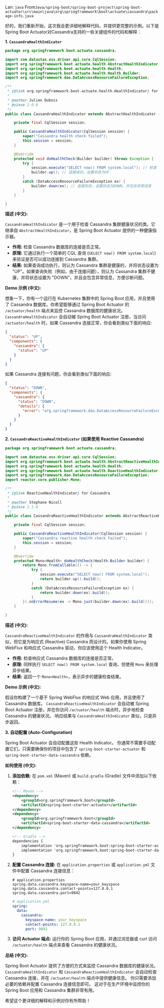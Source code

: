 Lan: `java` From`Java/spring-boot/spring-boot-project\spring-boot-actuator\src\main\java\org\springframework\boot\actuate\cassandra\package-info.java`

好的，我们重新开始，这次我会更详细地解释代码，并提供更完整的示例。以下是Spring Boot Actuator对Cassandra支持的一些关键组件的代码和解释：

**1. `CassandraHealthIndicator`**

```java
package org.springframework.boot.actuate.cassandra;

import com.datastax.oss.driver.api.core.CqlSession;
import org.springframework.boot.actuate.health.AbstractHealthIndicator;
import org.springframework.boot.actuate.health.Health;
import org.springframework.boot.actuate.health.Health.Builder;
import org.springframework.dao.DataAccessResourceFailureException;

/**
 * {@link org.springframework.boot.actuate.health.HealthIndicator} for Cassandra.
 *
 * @author Julien Dubois
 * @since 2.0.0
 */
public class CassandraHealthIndicator extends AbstractHealthIndicator {

	private final CqlSession session;

	public CassandraHealthIndicator(CqlSession session) {
		super("Cassandra health check failed");
		this.session = session;
	}

	@Override
	protected void doHealthCheck(Builder builder) throws Exception {
		try {
			session.execute("SELECT now() FROM system.local"); // 检查 Cassandra 连接
			builder.up(); // 连接成功，设置状态为UP
		}
		catch (DataAccessResourceFailureException ex) {
			builder.down(ex); // 连接失败，设置状态为DOWN，并包含异常信息
		}
	}

}
```

**描述 (中文):**

`CassandraHealthIndicator` 是一个用于检查 Cassandra 集群健康状况的类。它继承自 `AbstractHealthIndicator`，是 Spring Boot Actuator 提供的一种健康指示器。

*   **作用:** 检查 Cassandra 数据库的连接是否正常。
*   **原理:**  它通过执行一个简单的 CQL 查询 (`SELECT now() FROM system.local`) 来验证是否可以成功连接到 Cassandra 集群。
*   **结果:** 如果查询成功执行，则认为 Cassandra 集群是健康的，并将状态设置为 "UP"。如果查询失败（例如，由于连接问题），则认为 Cassandra 集群不健康，并将状态设置为 "DOWN"，并且会包含异常信息，方便诊断问题。

**Demo 示例 (中文):**

想象一下，你有一个运行在 Kubernetes 集群中的 Spring Boot 应用，并且使用了 Cassandra 数据库。你希望能够通过 Spring Boot Actuator 的 `/actuator/health` 端点来监控 Cassandra 数据库的健康状况。`CassandraHealthIndicator`  会自动被 Spring Boot Actuator 注册，当访问 `/actuator/health` 时，如果 Cassandra 连接正常，你会看到类似下面的响应:

```json
{
  "status": "UP",
  "components": {
    "cassandra": {
      "status": "UP"
    }
  }
}
```

如果 Cassandra 连接有问题，你会看到类似下面的响应:

```json
{
  "status": "DOWN",
  "components": {
    "cassandra": {
      "status": "DOWN",
      "details": {
        "error": "org.springframework.dao.DataAccessResourceFailureException: Could not obtain session; nested exception is com.datastax.driver.core.exceptions.NoHostAvailableException: All host(s) tried for query failed (tried: [/127.0.0.1:9042 (com.datastax.driver.core.exceptions.TransportException: [/127.0.0.1:9042] Cannot connect)])"
      }
    }
  }
}
```

**2. `CassandraReactiveHealthIndicator` (如果使用 Reactive Cassandra)**

```java
package org.springframework.boot.actuate.cassandra;

import com.datastax.oss.driver.api.core.CqlSession;
import org.springframework.boot.actuate.health.AbstractReactiveHealthIndicator;
import org.springframework.boot.actuate.health.Health;
import org.springframework.boot.actuate.health.ReactiveHealthIndicator;
import org.springframework.dao.DataAccessResourceFailureException;
import reactor.core.publisher.Mono;

/**
 * {@link ReactiveHealthIndicator} for Cassandra.
 *
 * @author Stephane Nicoll
 * @since 2.1.0
 */
public class CassandraReactiveHealthIndicator extends AbstractReactiveHealthIndicator {

	private final CqlSession session;

	public CassandraReactiveHealthIndicator(CqlSession session) {
		super("Cassandra reactive health check failed");
		this.session = session;
	}

	@Override
	protected Mono<Health> doHealthCheck(Health.Builder builder) {
		return Mono.fromCallable(() -> {
			try {
				session.execute("SELECT now() FROM system.local");
				return builder.up().build();
			}
			catch (DataAccessResourceFailureException ex) {
				return builder.down(ex).build();
			}
		}).onErrorResume(ex -> Mono.just(builder.down(ex).build()));
	}

}
```

**描述 (中文):**

`CassandraReactiveHealthIndicator` 的作用与 `CassandraHealthIndicator` 类似，但它是为响应式 (Reactive) Cassandra 而设计的。如果你使用 Spring WebFlux 和响应式 Cassandra 驱动，你应该使用这个 Health Indicator。

*   **作用:** 检查响应式 Cassandra 数据库的连接是否正常。
*   **原理:** 同样执行 `SELECT now() FROM system.local` 查询，但使用 `Mono` 来处理异步结果。
*   **结果:**  返回一个 `Mono<Health>`，表示异步的健康检查结果。

**Demo 示例 (中文):**

假设你构建了一个基于 Spring WebFlux 的响应式 Web 应用，并且使用了 Cassandra 数据库。  `CassandraReactiveHealthIndicator` 会自动被 Spring Boot Actuator 注册，并在你访问 `/actuator/health` 端点时，异步地检查 Cassandra 的健康状况。 响应结果与 `CassandraHealthIndicator` 类似，只是异步返回。

**3. 自动配置 (Auto-Configuration)**

Spring Boot Actuator 会自动配置这些 Health Indicator。 你通常不需要手动配置它们，只需要确保你的项目中包含了 `spring-boot-starter-actuator` 和 `spring-boot-starter-data-cassandra` 依赖。

**如何使用 (中文):**

1.  **添加依赖:** 在 `pom.xml` (Maven) 或 `build.gradle` (Gradle) 文件中添加以下依赖：

    ```xml
    <!-- Maven -->
    <dependency>
        <groupId>org.springframework.boot</groupId>
        <artifactId>spring-boot-starter-actuator</artifactId>
    </dependency>
    <dependency>
        <groupId>org.springframework.boot</groupId>
        <artifactId>spring-boot-starter-data-cassandra</artifactId>
    </dependency>

    <!-- Gradle -->
    dependencies {
        implementation 'org.springframework.boot:spring-boot-starter-actuator'
        implementation 'org.springframework.boot:spring-boot-starter-data-cassandra'
    }
    ```

2.  **配置 Cassandra 连接:** 在 `application.properties` 或 `application.yml` 文件中配置 Cassandra 连接信息：

    ```properties
    # application.properties
    spring.data.cassandra.keyspace-name=your_keyspace
    spring.data.cassandra.contact-points=127.0.0.1
    spring.data.cassandra.port=9042
    ```

    ```yaml
    # application.yml
    spring:
      data:
        cassandra:
          keyspace-name: your_keyspace
          contact-points: 127.0.0.1
          port: 9042
    ```

3.  **访问 Actuator 端点:** 运行你的 Spring Boot 应用，并通过浏览器或 curl 访问 `/actuator/health` 端点来查看 Cassandra 的健康状况。

**总结 (中文):**

Spring Boot Actuator 提供了方便的方式来监控 Cassandra 数据库的健康状况。  `CassandraHealthIndicator` 和 `CassandraReactiveHealthIndicator` 会自动检查 Cassandra 连接，并在 `/actuator/health` 端点中提供健康信息。  你只需要添加必要的依赖并配置 Cassandra 连接信息即可。 这对于在生产环境中监控你的 Spring Boot 应用和 Cassandra 集群非常有用。

希望这个更详细的解释和示例对你有所帮助！
